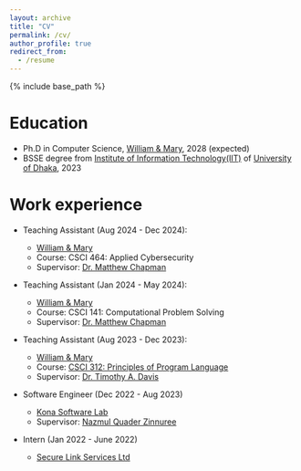 ```yaml
---
layout: archive
title: "CV"
permalink: /cv/
author_profile: true
redirect_from:
  - /resume
---
```


{% include base_path %}

Education
======
* Ph.D in Computer Science, [William & Mary](https://www.wm.edu/), 2028 (expected)
* BSSE degree from [Institute of Information Technology(IIT)](http://www.iit.du.ac.bd/) of [University of Dhaka](https://www.du.ac.bd/), 2023

Work experience
======
* Teaching Assistant (Aug 2024 - Dec 2024):
  * [William & Mary](https://www.wm.edu/)
  * Course: CSCI 464: Applied Cybersecurity
  * Supervisor: [Dr. Matthew Chapman](https://drchap.pages.wm.edu/)

* Teaching Assistant (Jan 2024 - May 2024):
  * [William & Mary](https://www.wm.edu/)
  * Course: CSCI 141: Computational Problem Solving
  * Supervisor: [Dr. Matthew Chapman](https://drchap.pages.wm.edu/)

* Teaching Assistant (Aug 2023 - Dec 2023):
  * [William & Mary](https://www.wm.edu/)
  * Course: [CSCI 312: Principles of Program Language](https://www.cs.wm.edu/~tadavis/cs312/)
  * Supervisor: [Dr. Timothy A. Davis](https://www.cs.wm.edu/~tadavis/)

* Software Engineer (Dec 2022 - Aug 2023)
  * [Kona Software Lab](https://www.konasl.com/)
  * Supervisor: [Nazmul Quader Zinnuree](https://www.linkedin.com/in/zinnuree/)

* Intern (Jan 2022 - June 2022)
  * [Secure Link Services Ltd](https://selisegroup.com/)
  
<!-- Skills
======
* Skill 1
* Skill 2
  * Sub-skill 2.1
  * Sub-skill 2.2
  * Sub-skill 2.3
* Skill 3 -->

<!-- Publications
======
  <ul>{% for post in site.publications reversed %}
    {% include archive-single-cv.html %}
  {% endfor %}</ul> -->
  
<!-- Talks
======
  <ul>{% for post in site.talks reversed %}
    {% include archive-single-talk-cv.html  %}
  {% endfor %}</ul> -->
  
<!-- Teaching
======
  <ul>{% for post in site.teaching reversed %}
    {% include archive-single-cv.html %}
  {% endfor %}</ul> -->
<!--   
Projects
======
* Currently signed in to 43 different slack teams -->
